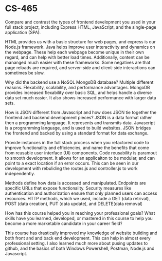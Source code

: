 # CS-465
Compare and contrast the types of frontend development you used in your full stack project, including Express HTML, JavaScript, and the single-page application (SPA).

HTML provides us with a basic structure for web pages, and express is our Node.js framework. Java helps improve user interactivity and dynamics on the webpage. These help each webpage become unique in their own regard, and can help with better load times. Additionally, content can be mananged much easier with these frameworks. Some negatives are that page reloads are required, and server-side and client-side interactions can sometimes be slow.

Why did the backend use a NoSQL MongoDB database?
Multiple different reasons. Flexability, scalability, and performance advantages. MongoDB provides increased flexability over basic SQL, and helps handle a diverse data set much easier. It also shows increased performance with larger data sets.

How is JSON different from Javascript and how does JSON tie together the frontend and backend development pieces?
JSON is a data format rather then a programming language. It represents and transmits data. Javascript is a programming language, and is used to build websites. JSON bridges the frontend and backed by using a standard format for data exchange. 

Provide instances in the full stack process when you refactored code to improve functionality and efficiencies, and name the benefits that come from reusable user interface (UI) components.
Code reusability is paramout to smooth development. It allows for an applicaiton to be modular, and can point to a exact location if an error occurs. This can be seen in our development with rebuliding the routes.js and controller.js to work independently.

Methods define how data is accessed and manipulated. Endpoints are specific URLs that expose functionality. Security measures like authentication and authorization ensure that only planned users can access resources. HTTP methods, which we used, include a GET (data retrival), POST (data creation), PUT (data update), and DELETE(data removal)

How has this course helped you in reaching your professional goals? What skills have you learned, developed, or mastered in this course to help you become a more marketable candidate in your career field?

This course has drastically improved my knowledge of website building and both front and and back end development. This can help in almost every professional setting. I also learned much more about pusing updates to github, and the basics of both Windows Powershell, Postman, Node.js and Javascript. 
